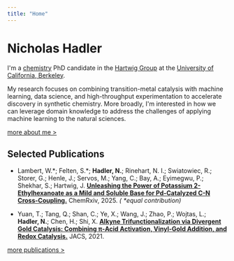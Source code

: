 ```yaml
---
title: "Home" 
---
```


<h1>Nicholas Hadler</h1>

I'm a [chemistry](https://chemistry.berkeley.edu/chem) PhD candidate in the [Hartwig Group](https://hartwig.cchem.berkeley.edu/) at the [University of California, Berkeley](https://www.berkeley.edu/).

My research focuses on combining transition-metal catalysis with machine learning, data science, and high-throughput experimentation to accelerate discovery in synthetic chemistry. More broadly, I'm interested in how we can leverage domain knowledge to address the challenges of applying machine learning to the natural sciences.

<div class="more">
	<a href="about-me/">more about me ></a>
</div>

## Selected Publications

- Lambert, W.\*; Felten, S.\*; **Hadler, N.**; Rinehart, N. I.; Swiatowiec, R.; Storer, G.; Henle, J.; Servos, M.; Yang, C.; Bay, A.; Eyimegwu, P.; Shekhar, S.; Hartwig, J. **[Unleashing the Power of Potassium 2-Ethylhexanoate as a Mild and Soluble Base for Pd-Catalyzed C-N Cross-Coupling.](https://doi.org/10.26434/chemrxiv-2025-59c10)** ChemRxiv, 2025. *( \*equal contribution)*


- Yuan, T.; Tang, Q.; Shan, C.; Ye, X.; Wang, J.; Zhao, P.; Wojtas, L.; **Hadler, N.**; Chen, H.; Shi, X. **[Alkyne Trifunctionalization via Divergent Gold Catalysis: Combining π-Acid Activation, Vinyl-Gold Addition, and Redox Catalysis.](https://doi.org/10.1021/jacs.1c01811)** JACS, 2021.

<div class="more">
	<a href="publications/">more publications ></a>
</div>

